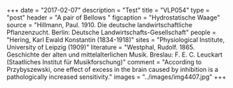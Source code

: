 +++
date = "2017-02-07"
description = "Test"
title = "VLP054"
type = "post"
header = "A pair of Bellows "
figcaption = "Hydrostatische Waage"
source = "Hillmann, Paul. 1910. Die deutsche landwirtschaftliche Pflanzenzucht. Berlin: Deutsche Landwirtschafts-Gesellschaft"
people = "Hering, Karl Ewald Konstantin (1834-1918)"
sites = "Physiological Institute, University of Leipzig (1909)"
literature = "Westphal, Rudolf. 1865. Geschichte der alten und mittelalterlichen Musik. Breslau: F. E. C. Leuckart (Staatliches Institut für Musikforschung)"
comment = "According to Przybyszewski, one effect of excess in the brain caused by inhibition is a pathologically increased sensitivity."
images = "../images/img4407.jpg"
+++
